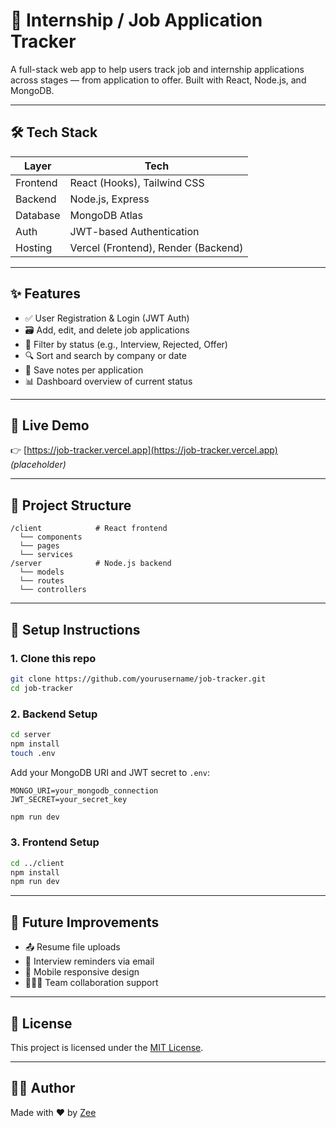 
# 🎯 Internship / Job Application Tracker

A full-stack web app to help users track job and internship applications across stages — from application to offer. Built with React, Node.js, and MongoDB.

---

## 🛠️ Tech Stack

| Layer     | Tech                         |
|-----------|------------------------------|
| Frontend  | React (Hooks), Tailwind CSS  |
| Backend   | Node.js, Express             |
| Database  | MongoDB Atlas                |
| Auth      | JWT-based Authentication     |
| Hosting   | Vercel (Frontend), Render (Backend) |

---

## ✨ Features

- ✅ User Registration & Login (JWT Auth)
- 🗃️ Add, edit, and delete job applications
- 🧠 Filter by status (e.g., Interview, Rejected, Offer)
- 🔍 Sort and search by company or date
- 📝 Save notes per application
- 📊 Dashboard overview of current status

---

## 🚀 Live Demo

👉 [https://job-tracker.vercel.app](https://job-tracker.vercel.app) *(placeholder)*

---

## 📂 Project Structure

```
/client            # React frontend
  └── components
  └── pages
  └── services
/server            # Node.js backend
  └── models
  └── routes
  └── controllers
```

---

## 🧪 Setup Instructions

### 1. Clone this repo

```bash
git clone https://github.com/yourusername/job-tracker.git
cd job-tracker
```

### 2. Backend Setup

```bash
cd server
npm install
touch .env
```

Add your MongoDB URI and JWT secret to `.env`:

```
MONGO_URI=your_mongodb_connection
JWT_SECRET=your_secret_key
```

```bash
npm run dev
```

### 3. Frontend Setup

```bash
cd ../client
npm install
npm run dev
```

---

## 🧠 Future Improvements

- 📤 Resume file uploads
- 📅 Interview reminders via email
- 📱 Mobile responsive design
- 🧑‍🤝‍🧑 Team collaboration support

---

## 📝 License

This project is licensed under the [MIT License](LICENSE).

---

## 🧑‍💻 Author

Made with ❤️ by [Zee](https://github.com/zeyadelganainy)
